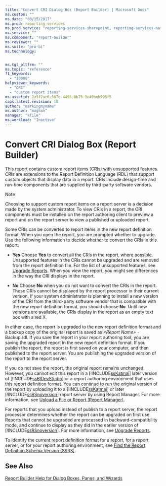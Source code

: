 ```yaml
---
title: "Convert CRI Dialog Box (Report Builder) | Microsoft Docs"
ms.custom: ""
ms.date: "03/15/2017"
ms.prod: reporting-services
ms.prod_service: "reporting-services-sharepoint, reporting-services-native"
ms.service: ""
ms.component: "report-builder"
ms.reviewer: ""
ms.suite: "pro-bi"
ms.technology: 


ms.tgt_pltfrm: ""
ms.topic: "reference"
f1_keywords: 
  - "10008"
helpviewer_keywords: 
  - "CRI"
  - "custom report items"
ms.assetid: 2a3f2ac6-667e-4498-8b73-9c40beb993f5
caps.latest.revision: 18
author: "markingmyname"
ms.author: "maghan"
manager: "kfile"
ms.workload: "Inactive"
---
```

# Convert CRI Dialog Box (Report Builder)
  This report contains custom report items (CRIs) with unsupported features. CRIs are extensions to the Report Definition Language (RDL) that support custom objects that display data in a report. CRIs include design-time and run-time components that are supplied by third-party software vendors.  
  
> [!NOTE]  
>  Choosing to support custom report items on a report server is a decision made by the system administrator. To view CRIs in a report, the CRI components must be installed on the report authoring client to preview a report and on the report server to view a published or uploaded report.  
  
 Some CRIs can be converted to report items in the new report definition format. When you open the report, you are prompted whether to upgrade. Use the following information to decide whether to convert the CRIs in this report:  
  
-   **Yes** Choose **Yes** to convert all the CRIs in the report, where possible. Unsupported features in the CRIs cannot be upgraded and are removed from the report definition file. For the list of unsupported features, see [Upgrade Reports](../../reporting-services/install-windows/upgrade-reports.md). When you view the report, you might see differences in the way the CRI displays in the report.  
  
-   **No** Choose **No** when you do not want to convert the CRIs in the report. These CRIs cannot be displayed by the report processor in their current version. If your system administrator is planning to install a new version of the CRI from the third-party software vendor that is compatible with the new report definition format, you should choose **No**. Until new versions are available, the CRIs display in the report as an empty text box with a red X.  
  
 In either case, the report is upgraded to the new report definition format and a backup copy of the original report is saved as *\<Report Name>* `-` Backup.rdl. If you save the report in your report authoring tool, you are saving the upgraded report in the new report definition format. If you publish the report, the report is first saved on your computer, and then published to the report server. You are publishing the upgraded version of the report to the report server.  
  
 If you do not save the report, the original report remains unchanged. However, you cannot edit this report in a [!INCLUDE[ssKatmai](../../includes/sskatmai-md.md)] later version of [!INCLUDE[ssBIDevStudio](../../includes/ssbidevstudio-md.md)] or a report authoring environment that uses this report definition format. You can continue to run the original version of the report by uploading it to a [!INCLUDE[ssKatmai](../../includes/sskatmai-md.md)] or later [!INCLUDE[ssRSnoversion](../../includes/ssrsnoversion-md.md)] report server by using Report Manager. For more information, see [Upload a File or Report &#40;Report Manager&#41;](../../reporting-services/reports/upload-a-file-or-report-report-manager.md).  
  
 For reports that you upload instead of publish to a report server, the report processor determines whether the report can be upgraded on first use. Reports that cannot be upgraded are processed in backward-compatibility mode, and continue to display as they did in the earlier version of [!INCLUDE[ssRSnoversion](../../includes/ssrsnoversion-md.md)]. For more information, see [Upgrade Reports](../../reporting-services/install-windows/upgrade-reports.md).  
  
 To identify the current report definition format for a report, for a report server, or for your report authoring environment, see [Find the Report Definition Schema Version &#40;SSRS&#41;](../../reporting-services/reports/find-the-report-definition-schema-version-ssrs.md).  
  
## See Also  
 [Report Builder Help for Dialog Boxes, Panes, and Wizards](http://msdn.microsoft.com/en-us/2da24891-0b6d-4d3c-8b18-81b98752642f)  
  
  
